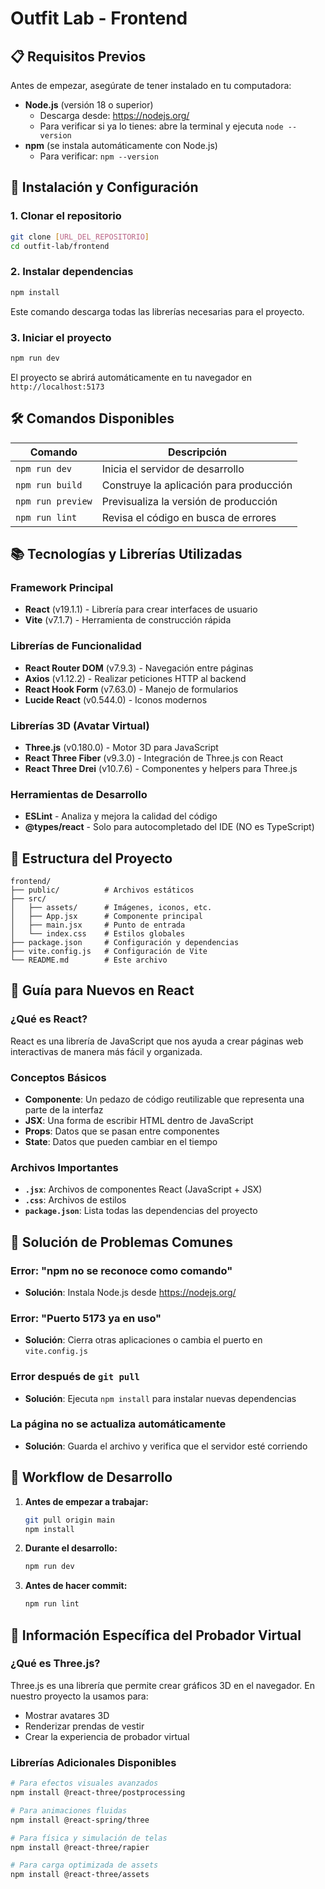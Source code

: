 # Outfit Lab - Frontend

## 📋 Requisitos Previos

Antes de empezar, asegúrate de tener instalado en tu computadora:

- **Node.js** (versión 18 o superior)
  - Descarga desde: https://nodejs.org/
  - Para verificar si ya lo tienes: abre la terminal y ejecuta `node --version`
- **npm** (se instala automáticamente con Node.js)
  - Para verificar: `npm --version`

## 🚀 Instalación y Configuración

### 1. Clonar el repositorio
```bash
git clone [URL_DEL_REPOSITORIO]
cd outfit-lab/frontend
```

### 2. Instalar dependencias
```bash
npm install
```
Este comando descarga todas las librerías necesarias para el proyecto.

### 3. Iniciar el proyecto
```bash
npm run dev
```
El proyecto se abrirá automáticamente en tu navegador en `http://localhost:5173`

## 🛠️ Comandos Disponibles

| Comando | Descripción |
|---------|-------------|
| `npm run dev` | Inicia el servidor de desarrollo |
| `npm run build` | Construye la aplicación para producción |
| `npm run preview` | Previsualiza la versión de producción |
| `npm run lint` | Revisa el código en busca de errores |

## 📚 Tecnologías y Librerías Utilizadas

### Framework Principal
- **React** (v19.1.1) - Librería para crear interfaces de usuario
- **Vite** (v7.1.7) - Herramienta de construcción rápida

### Librerías de Funcionalidad
- **React Router DOM** (v7.9.3) - Navegación entre páginas
- **Axios** (v1.12.2) - Realizar peticiones HTTP al backend
- **React Hook Form** (v7.63.0) - Manejo de formularios
- **Lucide React** (v0.544.0) - Iconos modernos

### Librerías 3D (Avatar Virtual)
- **Three.js** (v0.180.0) - Motor 3D para JavaScript
- **React Three Fiber** (v9.3.0) - Integración de Three.js con React
- **React Three Drei** (v10.7.6) - Componentes y helpers para Three.js

### Herramientas de Desarrollo
- **ESLint** - Analiza y mejora la calidad del código
- **@types/react** - Solo para autocompletado del IDE (NO es TypeScript)

## 📁 Estructura del Proyecto

```
frontend/
├── public/          # Archivos estáticos
├── src/
│   ├── assets/      # Imágenes, iconos, etc.
│   ├── App.jsx      # Componente principal
│   ├── main.jsx     # Punto de entrada
│   └── index.css    # Estilos globales
├── package.json     # Configuración y dependencias
├── vite.config.js   # Configuración de Vite
└── README.md        # Este archivo
```

## 👥 Guía para Nuevos en React

### ¿Qué es React?
React es una librería de JavaScript que nos ayuda a crear páginas web interactivas de manera más fácil y organizada.

### Conceptos Básicos
- **Componente**: Un pedazo de código reutilizable que representa una parte de la interfaz
- **JSX**: Una forma de escribir HTML dentro de JavaScript
- **Props**: Datos que se pasan entre componentes
- **State**: Datos que pueden cambiar en el tiempo

### Archivos Importantes
- **`.jsx`**: Archivos de componentes React (JavaScript + JSX)
- **`.css`**: Archivos de estilos
- **`package.json`**: Lista todas las dependencias del proyecto

## 🔧 Solución de Problemas Comunes

### Error: "npm no se reconoce como comando"
- **Solución**: Instala Node.js desde https://nodejs.org/

### Error: "Puerto 5173 ya en uso"
- **Solución**: Cierra otras aplicaciones o cambia el puerto en `vite.config.js`

### Error después de `git pull`
- **Solución**: Ejecuta `npm install` para instalar nuevas dependencias

### La página no se actualiza automáticamente
- **Solución**: Guarda el archivo y verifica que el servidor esté corriendo

## 📝 Workflow de Desarrollo

1. **Antes de empezar a trabajar:**
   ```bash
   git pull origin main
   npm install
   ```

2. **Durante el desarrollo:**
   ```bash
   npm run dev
   ```

3. **Antes de hacer commit:**
   ```bash
   npm run lint
   ```

## 🔮 Información Específica del Probador Virtual

### ¿Qué es Three.js?
Three.js es una librería que permite crear gráficos 3D en el navegador. En nuestro proyecto la usamos para:
- Mostrar avatares 3D
- Renderizar prendas de vestir
- Crear la experiencia de probador virtual

### Librerías Adicionales Disponibles
```bash
# Para efectos visuales avanzados
npm install @react-three/postprocessing

# Para animaciones fluidas
npm install @react-spring/three

# Para física y simulación de telas
npm install @react-three/rapier

# Para carga optimizada de assets
npm install @react-three/assets
```
